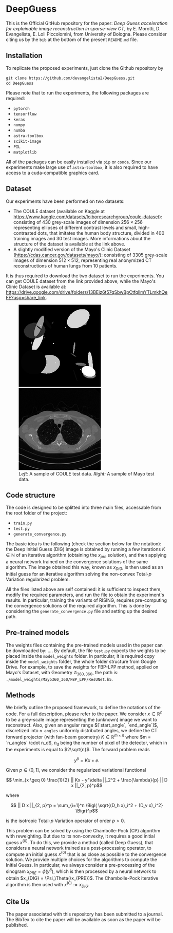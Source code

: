# DeepGuess
This is the Official GitHub repository for the paper: *Deep Guess acceleration for explainable image reconstruction in sparse-view CT*, by E. Morotti, D. Evangelista, E. Loli Piccolomini, from University of Bologna. Please consider citing us by the `bib` at the bottom of the present `README.md` file.

## Installation
To replicate the proposed experiments, just clone the Github repository by

```
git clone https://github.com/devangelista2/DeepGuess.git
cd DeepGuess
```

Please note that to run the experiments, the following packages are required:
- `pytorch`
- `tensorflow`
- `keras`
- `numpy`
- `numba`
- `astra-toolbox`
- `scikit-image`
- `PIL`
- `matplotlib`

All of the packages can be easily installed via `pip` or `conda`. Since our experiments make large use of `astra-toolbox`, it is also required to have access to a cuda-compatible graphics card. 

## Dataset
Our experiments have been performed on two datasets:
- The COULE dataset (available on Kaggle at https://www.kaggle.com/datasets/loiboresearchgroup/coule-dataset): consisting of 430 grey-scale images of dimension $256 \times 256$ representing ellipses of different contrast levels and small, high-contrasted dots, that imitates the human body structure, divided in 400 training images and 30 test images. More informations about the structure of the dataset is available at the link above.
- A slightly modified version of the Mayo's Clinic Dataset (https://cdas.cancer.gov/datasets/mayo/): consisting of 3305 grey-scale images of dimension $512 \times 512$, representing real anonymized CT reconstructions of human lungs from 10 patients.

It is thus required to download the two dataset to run the experiments. You can get COULE dataset from the link provided above, while the Mayo's Clinic Dataset is available at: https://drive.google.com/drive/folders/13BEiz6t57qSbwBpCtfqllmYTLmkhQeFE?usp=share_link.

<p align="center">
<figure>
<img src="./imgs/true_COULE.png">
<img src="./imgs/true_Mayo.png", width="256">
<figcaption><i>Left:</i> A sample of COULE test data. <i>Right:</i> A sample of Mayo test data.</figcaption>
</figure>
</p>

## Code structure
The code is designed to be splitted into three main files, accessable from the root folder of the project:

- `train.py`
- `test.py`
- `generate_convergence.py`

The basic idea is the following (check the section below for the notation): the Deep Initial Guess (DIG) image is obtained by running a few iterations $K \in \mathbb{N}$ of an iterative algorithm (obtaining the $x_{pre}$ solution), and then applying a neural network trained on the convergence solutions of the same algorithm. The image obtained this way, known as $x_{DIG}$, is then used as an initial guess for an iterative algorithm solving the non-convex Total-$p$ Variation regularized problem. 

All the files listed above are self contained: it is sufficient to inspect them, modify the required parameters, and run the file to obtain the experiment's results. In particular, training the variants of RISING, requires pre-computing the convergence solutions of the required algorithm. 
This is done by considering the `generate_convergence.py` file and setting up the desired path.

## Pre-trained models
The weights files containing the pre-trained models used in the paper can be downloaded by: ....
By default, the file `test.py` expects the weights to be placed inside the `model_weights` folder. In particular, it is required copy inside the `model_weights` folder, the whole folder structure from Google Drive. For example, to save the weights for FBP-LPP method, applied on Mayo's Dataset, with Geometry $\mathcal{G}_{360, 360}$, the path is: `./model_weights/Mayo360_360/FBP_LPP/ResUNet.h5`.

## Methods
We briefly outline the proposed framework, to define the notations of the code. For a full description, please refer to the paper. We consider $x \in \mathbb{R}^n$ to be a grey-scale image representing the (unknown) image we want to reconstruct. Also, given an angular range $[`start_angle`, `end_angle`]$, discretized into `n_angles` uniformly distributed angles, we define the CT forward projector (with fan-beam geometry) $K \in \mathbb{R}^{m \times n}$ where $m = `n_angles` \cdot n_d$, $n_d$ being the number of pixel of the detector, which in the experiments is equal to $2\sqrt{n}$. The forward problem reads

```math
y^\delta = Kx + e.
```

Given $p \in (0, 1]$, we consider the regularized variational functional

```math
    \min_{x \geq 0} \frac{1}{2} || Kx - y^\delta ||_2^2 + \frac{\lambda}{p} || D x ||_{2, p}^p
```

where 

```math
    || D x ||_{2, p}^p = \sum_{i=1}^n \Bigl( \sqrt{(D_h x)_i^2 + (D_v x)_i^2} \Bigr)^p
```

is the isotropic Total-$p$ Variation operator of order $p>0$.

This problem can be solved by using the Chambolle-Pock (CP) algorithm with reweighting. But due to its non-convexity, it requires a good initial guess $x^{(0)}$. To do this, we provide a method (called Deep Guess), that considers a neural network trained as a post-processing operator, to compute an initial guess $x^{(0)}$ that is as close as possible to the convergence solution. We provide multiple choices for the algorithms to compute the Initial Guess. In particular, we always consider a pre-processing of the sinogram $x_{PRE} = \phi(y^\delta)$, which is then processed by a neural network to obtain $x_{DIG} = \Psi_\Theta(\x_{PRE})$. The Chambolle-Pock iterative algorithm is then used with $x^{(0)} := x_{DIG}$.  

## Cite Us
The paper associated with this repository has been submitted to a journal. The BibTex to cite the paper will be available as soon as the paper will be published. 